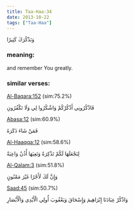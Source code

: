 ```yaml
---
title: Taa-Haa:34
date: 2013-10-22
tags: ["Taa-Haa"]
---
```

وَنَذْكُرَكَ كَثِيرًا
### meaning: 
and remember You greatly.
### similar verses: 

[Al-Baqara:152](/2/152) (sim:75.2%)

فَاذْكُرُونِي أَذْكُرْكُمْ وَاشْكُرُوا لِي وَلَا تَكْفُرُونِ

[Abasa:12](/80/12) (sim:60.9%)

فَمَنْ شَاءَ ذَكَرَهُ

[Al-Haaqqa:12](/69/12) (sim:58.6%)

لِنَجْعَلَهَا لَكُمْ تَذْكِرَةً وَتَعِيَهَا أُذُنٌ وَاعِيَةٌ

[Al-Qalam:3](/68/3) (sim:51.8%)

وَإِنَّ لَكَ لَأَجْرًا غَيْرَ مَمْنُونٍ

[Saad:45](/38/45) (sim:50.7%)

وَاذْكُرْ عِبَادَنَا إِبْرَاهِيمَ وَإِسْحَاقَ وَيَعْقُوبَ أُولِي الْأَيْدِي وَالْأَبْصَارِ
